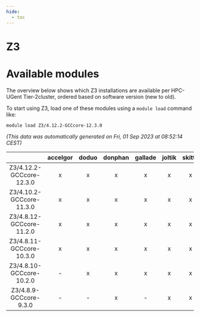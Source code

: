 ```yaml
---
hide:
  - toc
---
```


Z3
==

# Available modules


The overview below shows which Z3 installations are available per HPC-UGent Tier-2cluster, ordered based on software version (new to old).

To start using Z3, load one of these modules using a `module load` command like:

```shell
module load Z3/4.12.2-GCCcore-12.3.0
```

*(This data was automatically generated on Fri, 01 Sep 2023 at 08:52:14 CEST)*  

| |accelgor|doduo|donphan|gallade|joltik|skitty|swalot|victini|
| :---: | :---: | :---: | :---: | :---: | :---: | :---: | :---: | :---: |
|Z3/4.12.2-GCCcore-12.3.0|x|x|x|x|x|x|x|x|
|Z3/4.10.2-GCCcore-11.3.0|x|x|x|x|x|x|x|x|
|Z3/4.8.12-GCCcore-11.2.0|x|x|x|x|x|x|x|x|
|Z3/4.8.11-GCCcore-10.3.0|x|x|x|x|x|x|x|x|
|Z3/4.8.10-GCCcore-10.2.0|-|x|x|x|x|x|x|x|
|Z3/4.8.9-GCCcore-9.3.0|-|-|x|-|x|x|x|x|
